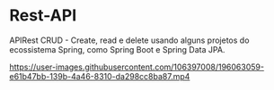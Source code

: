 # Rest-API

APIRest CRUD - Create, read e delete usando alguns projetos do ecossistema Spring, como Spring Boot e Spring Data JPA.




https://user-images.githubusercontent.com/106397008/196063059-e61b47bb-139b-4a46-8310-da298cc8ba87.mp4

